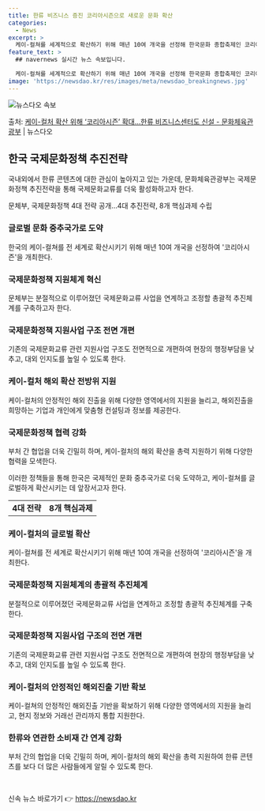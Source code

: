 ```yaml
---
title: 한류 비즈니스 증진 코리아시즌으로 새로운 문화 확산
categories:
  - News
excerpt: >
  케이-컬쳐를 세계적으로 확산하기 위해 매년 10여 개국을 선정해 한국문화 종합축제인 코리아시즌을 개최한다. …
feature_text: >
  ## navernews 실시간 뉴스 속보입니다.

  케이-컬쳐를 세계적으로 확산하기 위해 매년 10여 개국을 선정해 한국문화 종합축제인 코리아시즌을 개최한다. …
image: 'https://newsdao.kr/res/images/meta/newsdao_breakingnews.jpg'
---
```


![뉴스다오 속보](https://newsdao.kr/res/images/meta/newsdao_breakingnews.jpg)

<p>출처: <a href="https://newsdao.kr/3890" rel="dofollow">케이-컬처 확산 위해 ‘코리아시즌’ 확대…한류 비즈니스센터도 신설 - 문화체육관광부</a> | 뉴스다오</p>

<h2 data-ke-size="size26">한국 국제문화정책 추진전략</h2>
국내외에서 한류 콘텐츠에 대한 관심이 높아지고 있는 가운데, 문화체육관광부는 국제문화정책 추진전략을 통해 국제문화교류를 더욱 활성화하고자 한다. 

<p data-ke-size="size16">문체부, 국제문화정책 4대 전략 공개…4대 추진전략, 8개 핵심과제 수립</p>

<h3>글로벌 문화 중추국가로 도약</h3>
한국의 케이-컬쳐를 전 세계로 확산시키기 위해 매년 10여 개국을 선정하여 '코리아시즌'을 개최한다.

<h3>국제문화정책 지원체계 혁신</h3>
문체부는 분절적으로 이루어졌던 국제문화교류 사업을 연계하고 조정할 총괄적 추진체계를 구축하고자 한다.

<h3>국제문화정책 지원사업 구조 전면 개편</h3>
기존의 국제문화교류 관련 지원사업 구조도 전면적으로 개편하여 현장의 행정부담을 낮추고, 대외 인지도를 높일 수 있도록 한다.

<h3>케이-컬처 해외 확산 전방위 지원</h3>
케이-컬처의 안정적인 해외 진출을 위해 다양한 영역에서의 지원을 늘리고, 해외진출을 희망하는 기업과 개인에게 맞춤형 컨설팅과 정보를 제공한다. 

<h3>국제문화정책 협력 강화</h3>
부처 간 협업을 더욱 긴밀히 하며, 케이-컬처의 해외 확산을 총력 지원하기 위해 다양한 협력을 모색한다. 

이러한 정책들을 통해 한국은 국제적인 문화 중추국가로 더욱 도약하고, 케이-컬쳐를 글로벌하게 확산시키는 데 앞장서고자 한다. 

<table>
	<tr>
		<td style="text-align: center; height: 17px;"><b>4대 전략</b></td>
		<td style="text-align: center; height: 17px;"><b>8개 핵심과제</b></td>
	</tr>
</table>

<h3>케이-컬처의 글로벌 확산</h3>
케이-컬쳐를 전 세계로 확산시키기 위해 매년 10여 개국을 선정하여 '코리아시즌'을 개최한다.

<h3>국제문화정책 지원체계의 총괄적 추진체계</h3>
분절적으로 이루어졌던 국제문화교류 사업을 연계하고 조정할 총괄적 추진체계를 구축한다.

<h3>국제문화정책 지원사업 구조의 전면 개편</h3>
기존의 국제문화교류 관련 지원사업 구조도 전면적으로 개편하여 현장의 행정부담을 낮추고, 대외 인지도를 높일 수 있도록 한다.

<h3>케이-컬처의 안정적인 해외진출 기반 확보</h3>
케이-컬쳐의 안정적인 해외진출 기반을 확보하기 위해 다양한 영역에서의 지원을 늘리고, 현지 정보와 거래선 관리까지 통합 지원한다. 

<h3>한류와 연관한 소비재 간 연계 강화</h3>
부처 간의 협업을 더욱 긴밀히 하며, 케이-컬처의 해외 확산을 총력 지원하여 한류 콘텐츠를 보다 더 많은 사람들에게 알릴 수 있도록 한다. 

<p data-ke-size="size16">&nbsp;</p> 

신속 뉴스 바로가기 👉 <a href="https://newsdao.kr" rel="dofollow">https://newsdao.kr</a>


